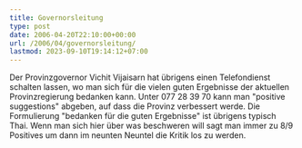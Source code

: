 ```yaml
---
title: Governorsleitung
type: post
date: 2006-04-20T22:10:00+00:00
url: /2006/04/governorsleitung/
lastmod: 2023-09-10T19:14:12+07:00
---
```

Der Provinzgovernor Vichit Vijaisarn hat übrigens einen Telefondienst schalten lassen, wo man sich für die vielen guten Ergebnisse der aktuellen Provinzregierung bedanken kann. Unter 077 28 39 70 kann man "positive suggestions" abgeben, auf dass die Provinz verbessert werde. Die Formulierung "bedanken für die guten Ergebnisse" ist übrigens typisch Thai. Wenn man sich hier über was beschweren will sagt man immer zu 8/9 Positives um dann im neunten Neuntel die Kritik los zu werden.
